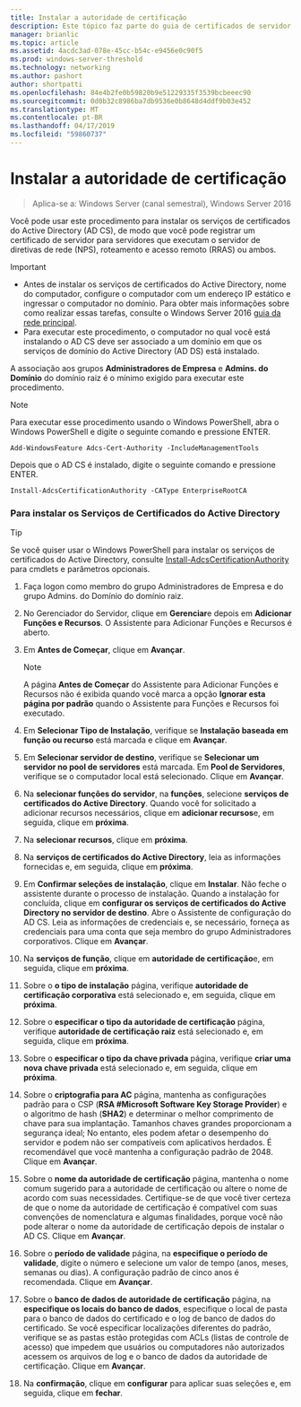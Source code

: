 ```yaml
---
title: Instalar a autoridade de certificação
description: Este tópico faz parte do guia de certificados de servidor de implantação para 802.1 X com fio e implantações sem fio
manager: brianlic
ms.topic: article
ms.assetid: 4acdc3ad-078e-45cc-b54c-e9456e0c90f5
ms.prod: windows-server-threshold
ms.technology: networking
ms.author: pashort
author: shortpatti
ms.openlocfilehash: 84e4b2fe0b59820b9e51229335f3539bcbeeec90
ms.sourcegitcommit: 0d0b32c8986ba7db9536e0b8648d4ddf9b03e452
ms.translationtype: MT
ms.contentlocale: pt-BR
ms.lasthandoff: 04/17/2019
ms.locfileid: "59860737"
---
```

# <a name="install-the-certification-authority"></a>Instalar a autoridade de certificação

>Aplica-se a: Windows Server (canal semestral), Windows Server 2016

Você pode usar este procedimento para instalar os serviços de certificados do Active Directory (AD CS), de modo que você pode registrar um certificado de servidor para servidores que executam o servidor de diretivas de rede (NPS), roteamento e acesso remoto (RRAS) ou ambos.  
  
> [!IMPORTANT]  
> -   Antes de instalar os serviços de certificados do Active Directory, nome do computador, configure o computador com um endereço IP estático e ingressar o computador no domínio. Para obter mais informações sobre como realizar essas tarefas, consulte o Windows Server 2016 [guia da rede principal](https://technet.microsoft.com/windows-server-docs/networking/core-network-guide/core-network-guide).  
> -   Para executar este procedimento, o computador no qual você está instalando o AD CS deve ser associado a um domínio em que os serviços de domínio do Active Directory (AD DS) está instalado.  
  
A associação aos grupos **Administradores de Empresa** e **Admins. do Domínio** do domínio raiz é o mínimo exigido para executar este procedimento.  
  
> [!NOTE]  
> Para executar esse procedimento usando o Windows PowerShell, abra o Windows PowerShell e digite o seguinte comando e pressione ENTER.   
>   
> `Add-WindowsFeature Adcs-Cert-Authority -IncludeManagementTools`  
>   
> Depois que o AD CS é instalado, digite o seguinte comando e pressione ENTER.  
>   
> `Install-AdcsCertificationAuthority -CAType EnterpriseRootCA`  
  
### <a name="to-install-active-directory-certificate-services"></a>Para instalar os Serviços de Certificados do Active Directory  

>[!TIP]
>Se você quiser usar o Windows PowerShell para instalar os serviços de certificados do Active Directory, consulte [Install-AdcsCertificationAuthority](https://docs.microsoft.com/powershell/module/adcsdeployment/install-adcscertificationauthority?view=win10-ps) para cmdlets e parâmetros opcionais.
  
1.  Faça logon como membro do grupo Administradores de Empresa e do grupo Admins. do Domínio do domínio raiz.  
  
2.  No Gerenciador do Servidor, clique em **Gerenciar**e depois em **Adicionar Funções e Recursos**. O Assistente para Adicionar Funções e Recursos é aberto.  
  
3.  Em **Antes de Começar**, clique em **Avançar**.  
  
    > [!NOTE]  
    > A página **Antes de Começar** do Assistente para Adicionar Funções e Recursos não é exibida quando você marca a opção **Ignorar esta página por padrão** quando o Assistente para Funções e Recursos foi executado.  
  
4.  Em **Selecionar Tipo de Instalação**, verifique se **Instalação baseada em função ou recurso** está marcada e clique em **Avançar**.  
  
5.  Em **Selecionar servidor de destino**, verifique se **Selecionar um servidor no pool de servidores** está marcada. Em **Pool de Servidores**, verifique se o computador local está selecionado. Clique em **Avançar**.  
  
6.  Na **selecionar funções do servidor**, na **funções**, selecione **serviços de certificados do Active Directory**. Quando você for solicitado a adicionar recursos necessários, clique em **adicionar recursos**e, em seguida, clique em **próxima**.  
  
7.  Na **selecionar recursos**, clique em **próxima**.  
  
8.  Na **serviços de certificados do Active Directory**, leia as informações fornecidas e, em seguida, clique em **próxima**.  
  
9. Em **Confirmar seleções de instalação**, clique em **Instalar**. Não feche o assistente durante o processo de instalação. Quando a instalação for concluída, clique em **configurar os serviços de certificados do Active Directory no servidor de destino**. Abre o Assistente de configuração do AD CS. Leia as informações de credenciais e, se necessário, forneça as credenciais para uma conta que seja membro do grupo Administradores corporativos. Clique em **Avançar**.  
  
10. Na **serviços de função**, clique em **autoridade de certificação**e, em seguida, clique em **próxima**.  
  
11. Sobre o **o tipo de instalação** página, verifique **autoridade de certificação corporativa** está selecionado e, em seguida, clique em **próxima**.  
  
12. Sobre o **especificar o tipo da autoridade de certificação** página, verifique **autoridade de certificação raiz** está selecionado e, em seguida, clique em **próxima**.  
  
13. Sobre o **especificar o tipo da chave privada** página, verifique **criar uma nova chave privada** está selecionado e, em seguida, clique em **próxima**.  
  
14. Sobre o **criptografia para AC** página, mantenha as configurações padrão para o CSP (**RSA #Microsoft Software Key Storage Provider**) e o algoritmo de hash (**SHA2**) e determinar o melhor comprimento de chave para sua implantação. Tamanhos chaves grandes proporcionam a segurança ideal; No entanto, eles podem afetar o desempenho do servidor e podem não ser compatíveis com aplicativos herdados. É recomendável que você mantenha a configuração padrão de 2048. Clique em **Avançar**.  
  
15. Sobre o **nome da autoridade de certificação** página, mantenha o nome comum sugerido para a autoridade de certificação ou altere o nome de acordo com suas necessidades. Certifique-se de que você tiver certeza de que o nome da autoridade de certificação é compatível com suas convenções de nomenclatura e algumas finalidades, porque você não pode alterar o nome da autoridade de certificação depois de instalar o AD CS. Clique em **Avançar**.  
  
16. Sobre o **período de validade** página, na **especifique o período de validade**, digite o número e selecione um valor de tempo (anos, meses, semanas ou dias). A configuração padrão de cinco anos é recomendada. Clique em **Avançar**.  
  
17. Sobre o **banco de dados de autoridade de certificação** página, na **especifique os locais do banco de dados**, especifique o local de pasta para o banco de dados do certificado e o log de banco de dados do certificado. Se você especificar localizações diferentes do padrão, verifique se as pastas estão protegidas com ACLs (listas de controle de acesso) que impedem que usuários ou computadores não autorizados acessem os arquivos de log e o banco de dados da autoridade de certificação. Clique em **Avançar**.  
  
18. Na **confirmação**, clique em **configurar** para aplicar suas seleções e, em seguida, clique em **fechar**.  
  


